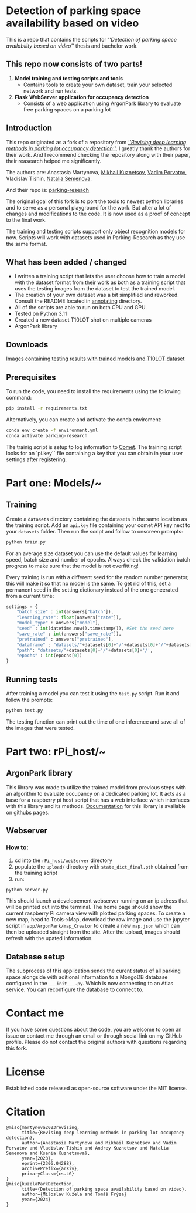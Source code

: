 # Detection of parking space availability based on video
This is a repo that contains the scripts for *''Detection of parking space availability based on video''* thesis and bachelor work.

## This repo now consists of two parts!
1. **Model training and testing scripts and tools**
    - Contains tools to create your own dataset, train your selected network and run tests.
2. **Flask WebServer application for occupancy detection**
    - Consists of a web application using ArgonPark library to evaluate free parking spaces on a parking lot


## Introduction

This repo originated as a fork of a repository from [*''Revising deep learning methods in parking lot occupancy detection''*](https://arxiv.org/abs/2306.04288). I greatly thank the authors for their work. And I recommend checking the repository along with their paper, their reasearch helped me significantly.

The authors are:
Anastasia Martynova, [Mikhail Kuznetsov](https://github.com/mmkuznecov), [Vadim Porvatov](https://www.researchgate.net/profile/Vadim-Porvatov), Vladislav Tishin, [Natalia Semenova](https://www.researchgate.net/profile/Natalia-Semenova-7).

And their repo is: [parking-reseach](https://github.com/Eighonet/parking-research)

The original goal of this fork is to port the tools to newest python libraries and to serve as a personal playground  for the work. But after a lot of changes and modifications to the code. It is now used as a proof of concept to the final work.

The training and testing scripts support only object recognition models for now.
Scripts will work with datasets used in Parking-Research as they use the same format.

## What has been added / changed
- I written a training script that lets the user choose how to train a model with the dataset format from their work as both as a training script that uses the testing images from the dataset to test the trained model.
- The creation of your own dataset was a bit simplified and reworked. Consult the README located in [annotating](annotating/) directory.
- All of the scripts are able to run on both CPU and GPU.
- Tested on Python 3.11
- Created a new dataset T10LOT shot on multiple cameras
- ArgonPark library

## Downloads
[Images containing testing results with trained models and T10LOT dataset](https://drive.google.com/drive/folders/1Jvvc7PKZTQi63PJnOjMKW9x3qeNipSYl?usp=drive_link)


## Prerequisites

To run the code, you need to install the requirements using the following command:

```bash
pip install -r requirements.txt
```

Alternatively, you can create and activate the conda enviroment:

```bash
conda env create -f environment.yml
conda activate parking-research
```

The trainig script is setup to log information to [Comet](https://comet.com).
The training script looks for an `pi.key`` file containing a key that you can obtain in your user settings after registering.


# Part one: **Models/~**
## Training
Create a `datasets` directory containing the datasets in the same location as the training script. Add an `api.key` file containing your comet API key next to your `datasets` folder. Then run the script and follow to onscreen prompts:
```bash 
python train.py
```
For an average size dataset you can use the default values for learning speed, batch size and number of epochs. Always check the validation batch progress to make sure that the model is not overfitting! 

Every training is run with a different seed for the random number generator, this will make it so that no model is the same. To get rid of this, set a permanent seed in the setting dictionary instead of the one geneerated from a current time:
```python
settings = {
    "batch_size" : int(answers["batch"]),
    "learning_rate": float(answers["rate"]),
    "model_type" : answers["model"],
    "seed" : int(datetime.now().timestamp()), #Set the seed here
    "save_rate" : int(answers["save_rate"]),
    "pretrained" : answers["pretrained"],
    "dataframe" : "datasets/"+datasets[0]+"/"+datasets[0]+"/"+datasets[0]+"_dataframe.csv",
    "path": "datasets/"+datasets[0]+'/'+datasets[0]+'/',
    "epochs" : int(epochs[0])
}
```

## Running tests
After training a model you can test it using the `test.py` script. Run it and follow the prompts:
```bash 
python test.py
```
The testing function can print out the time of one inference and save all of the images that were tested.


# Part two: **rPi_host/~**

## ArgonPark library

This library was made to utilize the trained model from previous steps with an algorithm to evaluate occupancy on a dedicated parking lot.
It acts as a base for a raspberry pi host script that has a web interface which interfaces with this library and its methods.
[Documentation](https://slavajda02.github.io/parking-research-argon/) for this library is available on githubs pages.

## Webserver
### How to:
1. cd into the ```rPi_host/webServer``` directory
2. populate the ```upload/``` directory with ```state_dict_final.pth``` obtained from the training script
3. run: 

```bash
python server.py 
```

This should launch a developement webserver running on an ip adress that will be printed out into the terminal. The home page should show the current raspberry Pi camera view with plotted parking spaces.
To create a new map, head to Tools->Map, download the raw image and use the jupyter script in ```app/ArgonPark/map_Creator``` to create a new ```map.json``` which can then be uploaded straight from the site. After the upload, images should refresh with the upated information.

## Database setup
The subprocess of this application sends the curent status of all parking space alongside with aditional information to a MongoDB database configured in the ```___init___.py```. Which is now connecting to an Atlas service. You can reconfigure the database to connect to.

# Contact me

If you have some questions about the code, you are welcome to open an issue or contact me through an email or through social link on my GitHub profile. Please do not contact the original authors with questions regarding this fork.

# License

Established code released as open-source software under the MIT license.

# Citation

```
@misc{martynova2023revising,
      title={Revising deep learning methods in parking lot occupancy detection}, 
      author={Anastasia Martynova and Mikhail Kuznetsov and Vadim Porvatov and Vladislav Tishin and Andrey Kuznetsov and Natalia Semenova and Ksenia Kuznetsova},
      year={2023},
      eprint={2306.04288},
      archivePrefix={arXiv},
      primaryClass={cs.LG}
}
@misc{kuzelaParkDetection,
      title={Detection of parking space availability based on video},
      author={Miloslav Kužela and Tomáš Frýza}
      year={2024}
}
```
